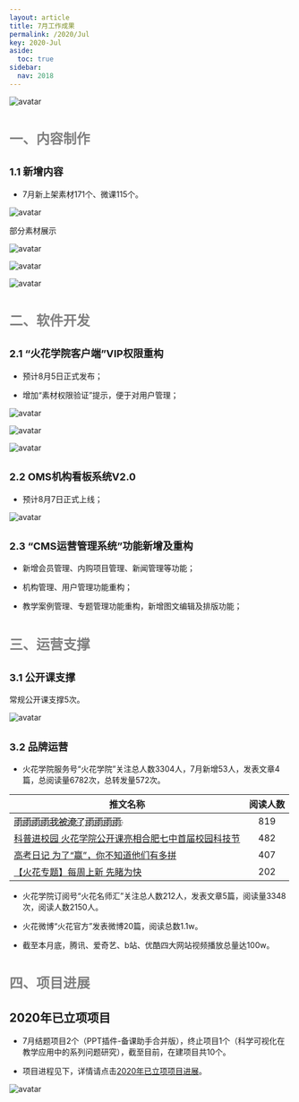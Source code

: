 ```yaml
---
layout: article
title: 7月工作成果
permalink: /2020/Jul
key: 2020-Jul
aside:
  toc: true
sidebar:
  nav: 2018
---
```



<bro/><bro/>

![avatar](images/20200701.png)

# <font size="5" color="gray">一、内容制作</font>

## <font size="4" >1.1 新增内容</font>

- 7月新上架素材171个、微课115个。

![avatar](images/20200701.png)

部分素材展示

![avatar](images/20200702.png)

![avatar](images/20200703.png)

![avatar](images/20200704.png)

# <font size="5" color="gray">二、软件开发</font>

## <font size="4" >2.1 “火花学院客户端”VIP权限重构</font>

- 预计8月5日正式发布；

- 增加“素材权限验证”提示，便于对用户管理；

![avatar](images/20200705.png)

![avatar](images/20200706.png)

![avatar](images/20200707.png)

## <font size="4" >2.2 OMS机构看板系统V2.0</font>

- 预计8月7日正式上线；

![avatar](images/20200708.png)

## <font size="4" >2.3 “CMS运营管理系统”功能新增及重构</font>

- 新增会员管理、内购项目管理、新闻管理等功能；

- 机构管理、用户管理功能重构；

- 教学案例管理、专题管理功能重构，新增图文编辑及排版功能；

# <font size="5" color="gray">三、运营支撑</font>

## <font size="4" >3.1 公开课支撑</font>

常规公开课支撑5次。

![avatar](images/20200709.png)

## <font size="4" >3.2 品牌运营</font>

- 火花学院服务号“火花学院”关注总人数3304人，7月新增53人，发表文章4篇，总阅读量6782次，总转发量572次。

| 推文名称 |  阅读人数  | 
|-------------|:------:|
[雨҈雨҈雨҈雨҈我҈被҈淹҈了҈雨҈雨҈雨҈雨҈](https://mp.weixin.qq.com/s/RpPWjrYvbobpx-xBwkH7zw)|	819|
[科普进校园 火花学院公开课亮相合肥七中首届校园科技节](https://mp.weixin.qq.com/s/ro1PN5L9p3hHut_f4H5PCg)|	482|
[高考日记 为了“赢”，你不知道他们有多拼](https://mp.weixin.qq.com/s/FIp_s_2z_jXRuArxtrvp9Q)|	407|
[【火花专题】每周上新 先睹为快](https://mp.weixin.qq.com/s/fc5ldzcAP1VTYKMOpabQmw)|	202|

- 火花学院订阅号“火花名师汇”关注总人数212人，发表文章5篇，阅读量3348次，阅读人数2150人。

- 火花微博“火花官方”发表微博20篇，阅读总数1.1w。

- 截至本月底，腾讯、爱奇艺、b站、优酷四大网站视频播放总量达100w。

# <font size="5" color="gray">四、项目进展</font>

## 2020年已立项项目

- 7月结题项目2个（PPT插件-备课助手合并版），终止项目1个（科学可视化在教学应用中的系列问题研究），截至目前，在建项目共10个。

- 项目进程见下，详情请点击[2020年已立项项目进展](https://github.com/Xiyue-team/doc_monthlyreport/blob/master/project/2020/Jun.md)。
 
![avatar](images/202006011.png)
